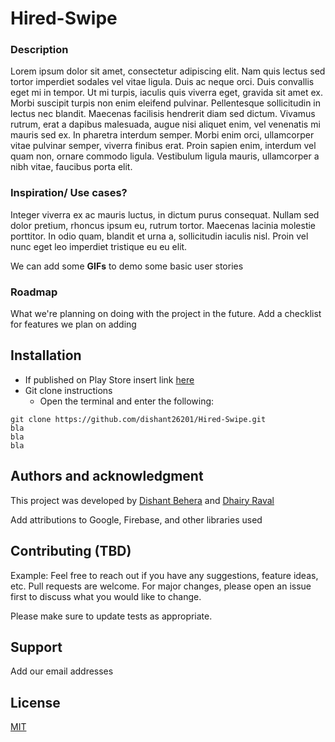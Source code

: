 # Hired-Swipe

### Description
Lorem ipsum dolor sit amet, consectetur adipiscing elit. Nam quis lectus sed tortor imperdiet sodales vel vitae ligula. Duis ac neque orci. Duis convallis eget mi in tempor. Ut mi turpis, iaculis quis viverra eget, gravida sit amet ex. Morbi suscipit turpis non enim eleifend pulvinar. Pellentesque sollicitudin in lectus nec blandit. Maecenas facilisis hendrerit diam sed dictum. Vivamus rutrum, erat a dapibus malesuada, augue nisi aliquet enim, vel venenatis mi mauris sed ex. In pharetra interdum semper. Morbi enim orci, ullamcorper vitae pulvinar semper, viverra finibus erat. Proin sapien enim, interdum vel quam non, ornare commodo ligula. Vestibulum ligula mauris, ullamcorper a nibh vitae, faucibus porta elit.

### Inspiration/ Use cases?
Integer viverra ex ac mauris luctus, in dictum purus consequat. Nullam sed dolor pretium, rhoncus ipsum eu, rutrum tortor. Maecenas lacinia molestie porttitor. In odio quam, blandit et urna a, sollicitudin iaculis nisl. Proin vel nunc eget leo imperdiet tristique eu eu elit.

We can add some **GIFs** to demo some basic user stories

### Roadmap
What we're planning on doing with the project in the future. Add a checklist for features we plan on adding

## Installation
- If published on Play Store insert link [here](https://www.youtube.com/watch?v=a3Z7zEc7AXQ)
- Git clone instructions
  - Open the terminal and enter the following:

```
git clone https://github.com/dishant26201/Hired-Swipe.git
bla 
bla 
bla
```

## Authors and acknowledgment
This project was developed by [Dishant Behera](https://github.com/dishant26201) and [Dhairy Raval](https://github.com/dhairyraval)

Add attributions to Google, Firebase, and other libraries used

## Contributing (TBD)
Example: Feel free to reach out if you have any suggestions, feature ideas, etc. Pull requests are welcome. For major changes, please open an issue first to discuss what you would like to change. 

Please make sure to update tests as appropriate.

## Support
Add our email addresses

## License
[MIT](https://choosealicense.com/licenses/mit/)
